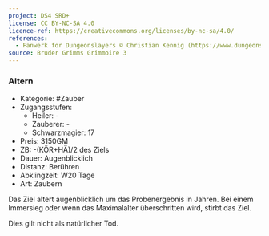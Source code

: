 ```yaml
---
project: DS4 SRD+
license: CC BY-NC-SA 4.0
licence-ref: https://creativecommons.org/licenses/by-nc-sa/4.0/
references: 
  - Fanwerk for Dungeonslayers © Christian Kennig (https://www.dungeonslayers.net/)
source: Bruder Grimms Grimmoire 3
---
```


### Altern

- Kategorie: #Zauber
- Zugangsstufen:
  - Heiler: -
  - Zauberer: -
  - Schwarzmagier: 17
- Preis: 3150GM
- ZB: -(KÖR+HÄ)/2 des Ziels
- Dauer: Augenblicklich
- Distanz: Berühren
- Abklingzeit: W20 Tage
- Art: Zaubern

Das Ziel altert augenblicklich um das Probenergebnis in Jahren. Bei einem Immersieg oder wenn das Maximalalter überschritten wird, stirbt das Ziel.

Dies gilt nicht als natürlicher Tod.

